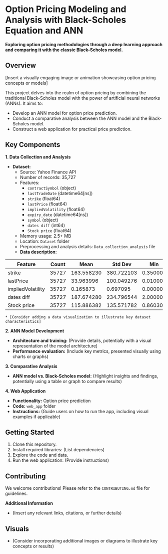 # Option Pricing Modeling and Analysis with Black-Scholes Equation and ANN 

**Exploring option pricing methodologies through a deep learning approach and comparing it with the classic Black-Scholes model.**

## Overview

[Insert a visually engaging image or animation showcasing option pricing concepts or models]

This project delves into the realm of option pricing by combining the traditional Black-Scholes model with the power of artificial neural networks (ANNs). It aims to:

* Develop an ANN model for option price prediction.
* Conduct a comparative analysis between the ANN model and the Black-Scholes model.
* Construct a web application for practical price prediction.

## Key Components

**1. Data Collection and Analysis**

* **Dataset:**
    * Source: Yahoo Finance API
    * Number of records: 35,727
    * Features:
        * `contractSymbol` (object)
        * `lastTradeDate` (datetime64[ns])
        * `strike` (float64)
        * `lastPrice` (float64)
        * `impliedVolatility` (float64)
        * `expiry_date` (datetime64[ns])
        * `symbol` (object)
        * `dates diff` (int64)
        * `Stock price` (float64)
    * Memory usage: 2.5+ MB
    * Location: `Dataset` folder
    * Preprocessing and analysis details: `Data_collection_analysis` file
    * **Data description:**

| Feature       | Count | Mean       | Std Dev    | Min        | 25%       | 50%       | 75%       | Max        |
|----------------|-------|------------|------------|------------|-----------|-----------|-----------|------------|
| strike         | 35727  | 163.558230 | 380.722103 | 0.350000   | 20.000000 | 50.000000 | 155.000000 | 5400.000000 |
| lastPrice      | 35727  | 33.963996  | 100.049276 | 0.010000   | 0.440000   | 4.400000  | 20.150000  | 1499.750000 |
| impliedVolatility | 35727  | 0.165873  | 0.697095  | 0.000000   | 0.000010   | 0.000010  | 0.125009  | 39.875004  |
| dates diff     | 35727  | 187.674280 | 234.796544 | 2.000000   | 23.000000  | 65.000000  | 262.000000 | 967.000000 |
| Stock price    | 35727  | 115.886382 | 135.571782 | 0.860300   | 19.219999 | 49.340000  | 148.839996 | 504.045685 |

    * [Consider adding a data visualization to illustrate key dataset characteristics]
    

**2. ANN Model Development**

* **Architecture and training:** (Provide details, potentially with a visual representation of the model architecture)
* **Performance evaluation:** (Include key metrics, presented visually using charts or graphs)

**3. Comparative Analysis**

* **ANN model vs. Black-Scholes model:** (Highlight insights and findings, potentially using a table or graph to compare results)

**4. Web Application**

* **Functionality:** Option price prediction
* **Code:** `web_app` folder
* **Instructions:** (Guide users on how to run the app, including visual examples if applicable)

## Getting Started

1. Clone this repository.
2. Install required libraries: (List dependencies)
3. Explore the code and data.
4. Run the web application: (Provide instructions)

## Contributing

We welcome contributions! Please refer to the `CONTRIBUTING.md` file for guidelines.

**Additional Information**

* (Insert any relevant links, citations, or further details)

## Visuals

* (Consider incorporating additional images or diagrams to illustrate key concepts or results)
